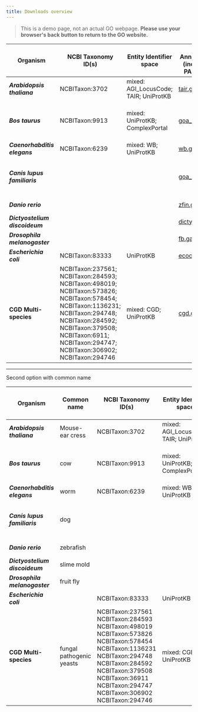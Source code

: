 ```yaml
---
title: Downloads overview
---
```

<!--- noting the old permalink for this page was
 /docs/downloads/

 this might be better as a redirect to http://current.geneontology.org/products/pages/downloads.html
 --->

> This is a demo page, not an actual GO webpage. **Please use your browser's back button to return to the GO website.**



|**Organism**|**NCBI Taxonomy ID(s)**|**Entity Identifier space**|**All Annotations (including PAN-GO)**|**PAN-GO annotations only**|
|------------------|-------------|-------------|-------------|------------|
|***Arabidopsis thaliana***|  NCBITaxon:3702 | mixed: <br> AGI_LocusCode; TAIR; UniProtKB | [tair.gaf](https://current.geneontology.org/annotations/tair.gaf.gz) |[PAN-GO tair.gaf](http://release.geneontology.org/2024-06-17/products/upstream_and_raw_data/paint_tair.gaf.gz) |
|***Bos taurus***|  NCBITaxon:9913 | mixed: UniProtKB; ComplexPortal | [goa_cow.gaf](https://current.geneontology.org/annotations/goa_cow.gaf.gz) | **NO COW PANGO FILE** <br>Parse [paint_other.gaf](http://current.geneontology.org/products/upstream_and_raw_data/paint_other.gaf.gz) by taxon |
|***Caenorhabditis elegans***|  NCBITaxon:6239 | mixed: WB; UniProtKB | [wb.gaf](https://current.geneontology.org/annotations/wb.gaf.gz) |[PAN-GO wb.gaf](http://release.geneontology.org/2024-06-17/products/upstream_and_raw_data/paint_wb.gaf.gz) |
|***Canis lupus familiaris***|  |  | [goa_dog.gaf](https://current.geneontology.org/annotations/goa_dog.gaf.gz) |  **NO DOG PANGO FILE** <br>Parse [paint_other.gaf](http://current.geneontology.org/products/upstream_and_raw_data/paint_other.gaf.gz) by taxon|
|***Danio rerio***|  |  | [zfin.gaf](https://current.geneontology.org/annotations/zfin.gaf.gz) |[PAN-GO zfin.gaf](http://release.geneontology.org/2024-06-17/products/upstream_and_raw_data/paint_zfin.gaf.gz) |
|***Dictyostelium discoideum***|  |  | [dictybase.gaf](https://current.geneontology.org/annotations/dictybase.gaf.gz) |[PAN-GO dictybase.gaf](http://release.geneontology.org/2024-06-17/products/upstream_and_raw_data/paint_dictybase.gaf.gz) |
|***Drosophila melanogaster***|  |  | [fb.gaf](https://current.geneontology.org/annotations/fb.gaf.gz) |[PAN-GO fb.gaf](http://release.geneontology.org/2024-06-17/products/upstream_and_raw_data/paint_fb.gaf.gz) |
|***Escherichia coli***|  NCBITaxon:83333 | UniProtKB | [ecocyc.gaf](https://current.geneontology.org/annotations/ecocyc.gaf.gz) |[PAN-GO ecocyc.gaf](http://release.geneontology.org/2024-06-17/products/upstream_and_raw_data/paint_ecocyc.gaf.gz) |
|**CGD Multi-species**|  NCBITaxon:237561;  NCBITaxon:284593;  NCBITaxon:498019;  NCBITaxon:573826;  NCBITaxon:578454;  NCBITaxon:1136231;  NCBITaxon:294748;  NCBITaxon:284592;  NCBITaxon:379508;  NCBITaxon:6911;  NCBITaxon:294747;  NCBITaxon:306902;  NCBITaxon:294746 | mixed: CGD; UniProtKB | [cgd.gaf](https://current.geneontology.org/annotations/cgd.gaf.gz) |[PAN-GO cgd.gaf](http://release.geneontology.org/2024-06-17/products/upstream_and_raw_data/paint_cgd.gaf.gz) |


<hr>
Second option with common name

|**Organism**|**Common name**|**NCBI Taxonomy ID(s)**|**Entity Identifier space**|**All Annotations (including PAN-GO)**|**PAN-GO annotations only**|
|------------------|------|-------------|-------------|-------------|------------|
|***Arabidopsis thaliana***| Mouse-ear cress |  NCBITaxon:3702 | mixed: <br> AGI_LocusCode; TAIR; UniProtKB | [tair.gaf](https://current.geneontology.org/annotations/tair.gaf.gz) |[PAN-GO tair.gaf](http://release.geneontology.org/2024-06-17/products/upstream_and_raw_data/paint_tair.gaf.gz) |
|***Bos taurus***| cow |  NCBITaxon:9913 | mixed: UniProtKB; ComplexPortal | [goa_cow.gaf](https://current.geneontology.org/annotations/goa_cow.gaf.gz) | **No specific PAN-GO file**<br> Parse [paint_other.gaf](http://current.geneontology.org/products/upstream_and_raw_data/paint_other.gaf.gz) by taxon|
|***Caenorhabditis elegans***| worm | NCBITaxon:6239 | mixed: WB; UniProtKB | [wb.gaf](https://current.geneontology.org/annotations/wb.gaf.gz) |[PAN-GO wb.gaf](http://release.geneontology.org/2024-06-17/products/upstream_and_raw_data/paint_wb.gaf.gz) |
|***Canis lupus familiaris***| dog |  |  | [goa_dog.gaf](https://current.geneontology.org/annotations/goa_dog.gaf.gz) |  **No specific PAN-GO file** <br>Parse [paint_other.gaf](http://current.geneontology.org/products/upstream_and_raw_data/paint_other.gaf.gz) by taxon |
|***Danio rerio***| zebrafish |  |  | [zfin.gaf](https://current.geneontology.org/annotations/zfin.gaf.gz) |[PAN-GO zfin.gaf](http://release.geneontology.org/2024-06-17/products/upstream_and_raw_data/paint_zfin.gaf.gz) |
|***Dictyostelium discoideum***| slime mold |  |  | [dictybase.gaf](https://current.geneontology.org/annotations/dictybase.gaf.gz) |[PAN-GO dictybase.gaf](http://release.geneontology.org/2024-06-17/products/upstream_and_raw_data/paint_dictybase.gaf.gz) |
|***Drosophila melanogaster***| fruit fly |  |  | [fb.gaf](https://current.geneontology.org/annotations/fb.gaf.gz) |[PAN-GO fb.gaf](http://release.geneontology.org/2024-06-17/products/upstream_and_raw_data/paint_fb.gaf.gz) |
|***Escherichia coli***||  NCBITaxon:83333 | UniProtKB | [ecocyc.gaf](https://current.geneontology.org/annotations/ecocyc.gaf.gz) |[PAN-GO ecocyc.gaf](http://release.geneontology.org/2024-06-17/products/upstream_and_raw_data/paint_ecocyc.gaf.gz) |
|**CGD Multi-species**| fungal pathogenic yeasts |  NCBITaxon:237561<br>  NCBITaxon:284593<br>  NCBITaxon:498019<br>  NCBITaxon:573826<br>  NCBITaxon:578454<br>  NCBITaxon:1136231<br>  NCBITaxon:294748<br> NCBITaxon:284592<br>  NCBITaxon:379508<br>  NCBITaxon:36911<br>  NCBITaxon:294747<br>  NCBITaxon:306902<br>  NCBITaxon:294746 | mixed: CGD; UniProtKB | [cgd.gaf](https://current.geneontology.org/annotations/cgd.gaf.gz) |[PAN-GO cgd.gaf](http://release.geneontology.org/2024-06-17/products/upstream_and_raw_data/paint_cgd.gaf.gz) |
